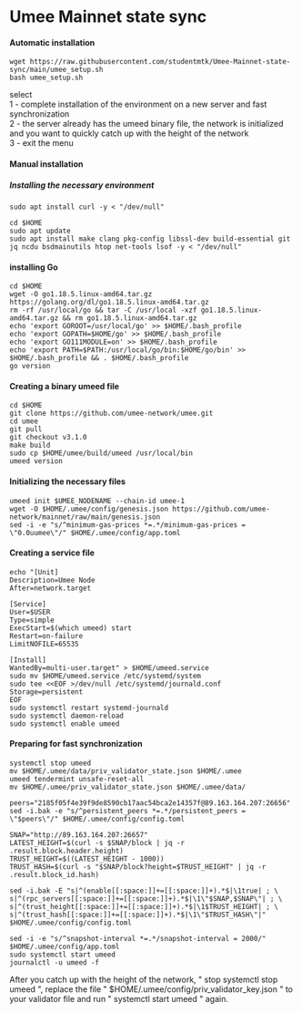 # Umee Mainnet state sync

#### Automatic installation

```
wget https://raw.githubusercontent.com/studentmtk/Umee-Mainnet-state-sync/main/umee_setup.sh
bash umee_setup.sh
```
select  
1 - complete installation of the environment on a new server and fast synchronization  
2 - the server already has the umeed binary file, the network is initialized and you want to quickly catch up with the height of the network  
3 - exit the menu

#### Manual installation


##### Installing the necessary environment

```
sudo apt install curl -y < "/dev/null"
```
```
cd $HOME
sudo apt update
sudo apt install make clang pkg-config libssl-dev build-essential git jq ncdu bsdmainutils htop net-tools lsof -y < "/dev/null"
```

#### installing Go
```
cd $HOME
wget -O go1.18.5.linux-amd64.tar.gz https://golang.org/dl/go1.18.5.linux-amd64.tar.gz
rm -rf /usr/local/go && tar -C /usr/local -xzf go1.18.5.linux-amd64.tar.gz && rm go1.18.5.linux-amd64.tar.gz
echo 'export GOROOT=/usr/local/go' >> $HOME/.bash_profile
echo 'export GOPATH=$HOME/go' >> $HOME/.bash_profile
echo 'export GO111MODULE=on' >> $HOME/.bash_profile
echo 'export PATH=$PATH:/usr/local/go/bin:$HOME/go/bin' >> $HOME/.bash_profile && . $HOME/.bash_profile
go version
```

#### Creating a binary umeed file
```
cd $HOME
git clone https://github.com/umee-network/umee.git
cd umee
git pull
git checkout v3.1.0
make build
sudo cp $HOME/umee/build/umeed /usr/local/bin
umeed version

```

#### Initializing the necessary files

```
umeed init $UMEE_NODENAME --chain-id umee-1
wget -O $HOME/.umee/config/genesis.json https://github.com/umee-network/mainnet/raw/main/genesis.json
sed -i -e "s/^minimum-gas-prices *=.*/minimum-gas-prices = \"0.0uumee\"/" $HOME/.umee/config/app.toml
```

#### Creating a service file
```  
echo "[Unit]
Description=Umee Node
After=network.target

[Service]
User=$USER
Type=simple
ExecStart=$(which umeed) start
Restart=on-failure
LimitNOFILE=65535

[Install]
WantedBy=multi-user.target" > $HOME/umeed.service
sudo mv $HOME/umeed.service /etc/systemd/system
sudo tee <<EOF >/dev/null /etc/systemd/journald.conf
Storage=persistent
EOF
sudo systemctl restart systemd-journald
sudo systemctl daemon-reload
sudo systemctl enable umeed
```

#### Preparing for fast synchronization

```
systemctl stop umeed
mv $HOME/.umee/data/priv_validator_state.json $HOME/.umee
umeed tendermint unsafe-reset-all
mv $HOME/.umee/priv_validator_state.json $HOME/.umee/data/

peers="2185f05f4e39f9de8590cb17aac54bca2e14357f@89.163.164.207:26656"
sed -i.bak -e "s/^persistent_peers *=.*/persistent_peers = \"$peers\"/" $HOME/.umee/config/config.toml
```
```
SNAP="http://89.163.164.207:26657"
LATEST_HEIGHT=$(curl -s $SNAP/block | jq -r .result.block.header.height)
TRUST_HEIGHT=$((LATEST_HEIGHT - 1000))
TRUST_HASH=$(curl -s "$SNAP/block?height=$TRUST_HEIGHT" | jq -r .result.block_id.hash)
```
```
sed -i.bak -E "s|^(enable[[:space:]]+=[[:space:]]+).*$|\1true| ; \
s|^(rpc_servers[[:space:]]+=[[:space:]]+).*$|\1\"$SNAP,$SNAP\"| ; \
s|^(trust_height[[:space:]]+=[[:space:]]+).*$|\1$TRUST_HEIGHT| ; \
s|^(trust_hash[[:space:]]+=[[:space:]]+).*$|\1\"$TRUST_HASH\"|" $HOME/.umee/config/config.toml
```
```
sed -i -e "s/^snapshot-interval *=.*/snapshot-interval = 2000/" $HOME/.umee/config/app.toml
sudo systemctl start umeed
journalctl -u umeed -f
```  
  
After you catch up with the height of the network, " stop systemctl stop umeed ", replace the file " $HOME/.umee/config/priv_validator_key.json " to your validator file and run " systemctl start umeed " again.
  
  
  
  
  
  


